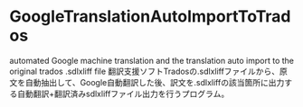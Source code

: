 # GoogleTranslationAutoImportToTrados
automated Google machine translation and the translation auto import to the original trados .sdlxliff file
翻訳支援ソフトTradosの.sdlxliffファイルから、原文を自動抽出して、Google自動翻訳した後、訳文を.sdlxliffの該当箇所に出力する自動翻訳+翻訳済みsdlxliffファイル出力を行うプログラム。
